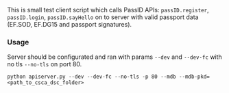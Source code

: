 This is small test client script which calls PassID APIs: `passID.register`, `passID.login`, `passID.sayHello`
on to server with valid passport data (EF.SOD, EF.DG15 and passport signatures).

### Usage
Server should be configurated and ran with params `--dev` and `--dev-fc` with no tls `--no-tls` on port 80.
```
python apiserver.py --dev --dev-fc --no-tls -p 80 --mdb --mdb-pkd=<path_to_csca_dsc_folder>
```
